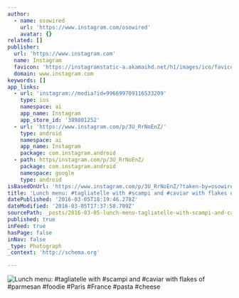 ```yaml
---
author:
  - name: osowired
    url: 'https://www.instagram.com/osowired'
    avatar: {}
related: []
publisher:
  url: 'https://www.instagram.com'
  name: Instagram
  favicon: 'https://instagramstatic-a.akamaihd.net/h1/images/ico/favicon.ico/7cdab0872b15.ico'
  domain: www.instagram.com
keywords: []
app_links:
  - url: 'instagram://media?id=996699709116533209'
    type: ios
    namespace: ai
    app_name: Instagram
    app_store_id: '389801252'
  - url: 'https://www.instagram.com/p/3U_RrNoEnZ/'
    type: android
    namespace: ai
    app_name: Instagram
    package: com.instagram.android
  - path: https/instagram.com/p/3U_RrNoEnZ/
    package: com.instagram.android
    namespace: google
    type: android
isBasedOnUrl: 'https://www.instagram.com/p/3U_RrNoEnZ/?taken-by=osowired'
title: 'Lunch menu: #tagliatelle with #scampi and #caviar with flakes of #parmesan #foodie #Paris #France #pasta #cheese'
datePublished: '2016-03-05T18:19:46.278Z'
dateModified: '2016-03-05T17:37:58.709Z'
sourcePath: _posts/2016-03-05-lunch-menu-tagliatelle-with-scampi-and-caviar-with-flake.md
published: true
inFeed: true
hasPage: false
inNav: false
_type: Photograph
_context: 'http://schema.org'

---
```

![Lunch menu&colon; &num;tagliatelle with &num;scampi and &num;caviar with flakes of &num;parmesan &num;foodie &num;Paris &num;France &num;pasta &num;cheese](https://scontent.cdninstagram.com/t51.2885-15/e15/11380113_1621490078120492_1204169288_n.jpg?ig_cache_key=OTk2Njk5NzA5MTE2NTMzMjA5.2)